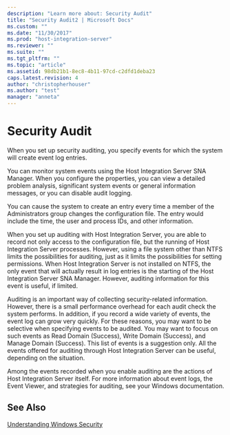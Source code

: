 ```yaml
---
description: "Learn more about: Security Audit"
title: "Security Audit2 | Microsoft Docs"
ms.custom: ""
ms.date: "11/30/2017"
ms.prod: "host-integration-server"
ms.reviewer: ""
ms.suite: ""
ms.tgt_pltfrm: ""
ms.topic: "article"
ms.assetid: 98db21b1-8ec8-4b11-97cd-c2dfd1deba23
caps.latest.revision: 4
author: "christopherhouser"
ms.author: "test"
manager: "anneta"
---
```

# Security Audit
When you set up security auditing, you specify events for which the system will create event log entries.  
  
 You can monitor system events using the Host Integration Server SNA Manager. When you configure the properties, you can view a detailed problem analysis, significant system events or general information messages, or you can disable audit logging.  
  
 You can cause the system to create an entry every time a member of the Administrators group changes the configuration file. The entry would include the time, the user and process IDs, and other information.  
  
 When you set up auditing with Host Integration Server, you are able to record not only access to the configuration file, but the running of Host Integration Server processes. However, using a file system other than NTFS limits the possibilities for auditing, just as it limits the possibilities for setting permissions. When Host Integration Server is not installed on NTFS, the only event that will actually result in log entries is the starting of the Host Integration Server SNA Manager. However, auditing information for this event is useful, if limited.  
  
 Auditing is an important way of collecting security-related information. However, there is a small performance overhead for each audit check the system performs. In addition, if you record a wide variety of events, the event log can grow very quickly. For these reasons, you may want to be selective when specifying events to be audited. You may want to focus on such events as Read Domain (Success), Write Domain (Success), and Manage Domain (Success). This list of events is a suggestion only. All the events offered for auditing through Host Integration Server can be useful, depending on the situation.  
  
 Among the events recorded when you enable auditing are the actions of Host Integration Server itself. For more information about event logs, the Event Viewer, and strategies for auditing, see your Windows documentation.  
  
## See Also  
 [Understanding Windows Security](../core/understanding-windows-security1.md)
